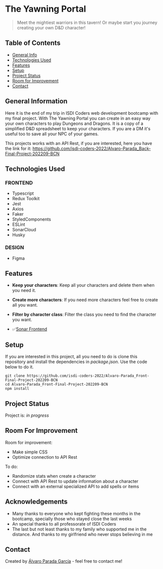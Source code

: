 # The Yawning Portal

> Meet the mightiest warriors in this tavern! Or maybe start you journey creating your own D&D character!

## Table of Contents

- [General Info](#general-information)
- [Technologies Used](#technologies-used)
- [Features](#features)
- [Setup](#setup)
- [Project Status](#project-status)
- [Room for Improvement](#room-for-improvement)
- [Contact](#contact)

## General Information

Here it is the end of my trip in ISDI Coders web development bootcamp with my final project.
With The Yawning Portal you can create in an easy way your own characters to play Dungeons and Dragons. It is a copy of a simplified D&D spreadsheet to keep your characters.
If you are a DM it's useful too to save all your NPC of your games.

This projects works with an API Rest, if you are interested, here you have the link for it: https://github.com/isdi-coders-2022/Alvaro-Parada_Back-Final-Project-202209-BCN

## Technologies Used

### FRONTEND

- Typescript
- Redux Toolkit
- Jest
- Axios
- Faker
- StyledComponents
- ESLint
- SonarCloud
- Husky

### DESIGN

- Figma

## Features

- **Keep your characters**: Keep all your characters and delete them when you need it.
- **Create more characters**: If you need more characters feel free to create all you want.
- **Filter by character class**: Filter the class you need to find the character you want.

- ✅[Sonar Frontend](https://sonarcloud.io/project/overview?id=isdi-coders-2022_Alvaro-Parada_Front-Final-Project-202209-BCN)

## Setup

If you are interested in this project, all you need to do is clone this repository and install the dependencies
in _package.json_. Use the code below to do it.

```
git clone https://github.com/isdi-coders-2022/Alvaro-Parada_Front-Final-Project-202209-BCN
cd Alvaro-Parada_Front-Final-Project-202209-BCN
npm install

```

## Project Status

Project is: _in progress_

## Room For Improvement

Room for improvement:

- Make simple CSS
- Optimize connection to API Rest

To do:

- Randomize stats when create a character
- Connect with API Rest to update information about a character
- Connect with an external specialized API to add spells or items

## Acknowledgements

- Many thanks to everyone who kept fighting these months in the bootcamp, specially those who stayed close the last weeks
- An special thanks to all professorate of ISDI Coders
- The last but not least thanks to my family who supported me in the distance. And thanks to my girlfriend who never stops believing in me

## Contact

Created by [Álvaro Parada García](https://www.linkedin.com/in/alvaro-parada/) - feel free to contact me!
